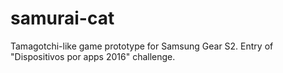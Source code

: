 # samurai-cat
Tamagotchi-like game prototype for Samsung Gear S2. Entry of "Dispositivos por apps 2016" challenge.
